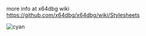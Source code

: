 

more info at x64dbg wiki
https://github.com/x64dbg/x64dbg/wiki/Stylesheets

![cyan](https://cloud.githubusercontent.com/assets/3592375/15634704/c269158c-25ca-11e6-9871-8bc230640610.png)

